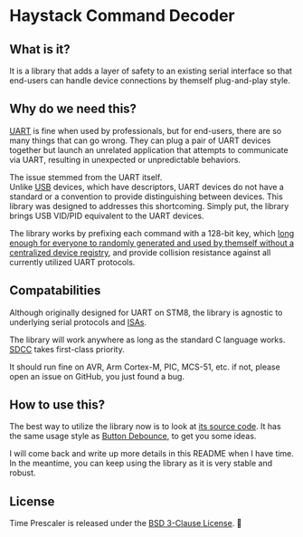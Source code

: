 # Haystack Command Decoder

## What is it?
It is a library that adds a layer of safety to an existing serial interface so that end-users can handle device connections by themself plug-and-play style.

## Why do we need this?

[UART](https://en.wikipedia.org/wiki/Universal_asynchronous_receiver-transmitter) is fine when used by professionals, but for end-users, there are so many things that can go wrong. They can plug a pair of UART devices together but launch an unrelated application that attempts to communicate via UART, resulting in unexpected or unpredictable behaviors.

The issue stemmed from the UART itself.  
Unlike [USB](https://en.wikipedia.org/wiki/USB) devices, which have descriptors, UART devices do not have a standard or a convention to provide distinguishing between devices.
This library was designed to addresses this shortcoming.
Simply put, the library brings USB VID/PID equivalent to the UART devices.
 
The library works by prefixing each command with a 128-bit key, which [long enough for everyone to randomly generated and used by themself without a centralized device registry](https://en.wikipedia.org/wiki/Universally_unique_identifier#Collisions), and provide collision resistance against all currently utilized UART protocols.

## Compatabilities

Although originally designed for UART on STM8, the library is agnostic to underlying serial protocols and [ISAs](https://en.wikipedia.org/wiki/Instruction_set_architecture).

The library will work anywhere as long as the standard C language works.  
[SDCC](http://sdcc.sourceforge.net/) takes first-class priority.

It should run fine on AVR, Arm Cortex-M, PIC, MCS-51, etc.
if not, please open an issue on GitHub, you just found a bug.

## How to use this?

The best way to utilize the library now is to look at [its source code](src/haystack_command_decoder.c). It has the same usage style as [Button Debounce](https://github.com/the-cave/button-debounce), to get you some ideas.

I will come back and write up more details in this README when I have time. In the meantime, you can keep using the library as it is very stable and robust.

## License

Time Prescaler is released under the [BSD 3-Clause License](LICENSE.md). :tada:
